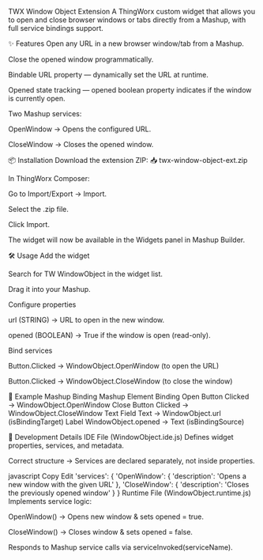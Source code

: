 TWX Window Object Extension
A ThingWorx custom widget that allows you to open and close browser windows or tabs directly from a Mashup, with full service bindings support.

✨ Features
Open any URL in a new browser window/tab from a Mashup.

Close the opened window programmatically.

Bindable URL property — dynamically set the URL at runtime.

Opened state tracking — opened boolean property indicates if the window is currently open.

Two Mashup services:

OpenWindow → Opens the configured URL.

CloseWindow → Closes the opened window.

📦 Installation
Download the extension ZIP:
📥 twx-window-object-ext.zip

In ThingWorx Composer:

Go to Import/Export → Import.

Select the .zip file.

Click Import.

The widget will now be available in the Widgets panel in Mashup Builder.

🛠 Usage
Add the widget

Search for TW WindowObject in the widget list.

Drag it into your Mashup.

Configure properties

url (STRING) → URL to open in the new window.

opened (BOOLEAN) → True if the window is open (read-only).

Bind services

Button.Clicked → WindowObject.OpenWindow (to open the URL)

Button.Clicked → WindowObject.CloseWindow (to close the window)

🔗 Example Mashup Binding
Mashup Element	Binding
Open Button	Clicked → WindowObject.OpenWindow
Close Button	Clicked → WindowObject.CloseWindow
Text Field	Text → WindowObject.url (isBindingTarget)
Label	WindowObject.opened → Text (isBindingSource)

📂 Development Details
IDE File (WindowObject.ide.js)
Defines widget properties, services, and metadata.

Correct structure → Services are declared separately, not inside properties.

javascript
Copy
Edit
'services': {
    'OpenWindow': { 'description': 'Opens a new window with the given URL' },
    'CloseWindow': { 'description': 'Closes the previously opened window' }
}
Runtime File (WindowObject.runtime.js)
Implements service logic:

OpenWindow() → Opens new window & sets opened = true.

CloseWindow() → Closes window & sets opened = false.

Responds to Mashup service calls via serviceInvoked(serviceName).
